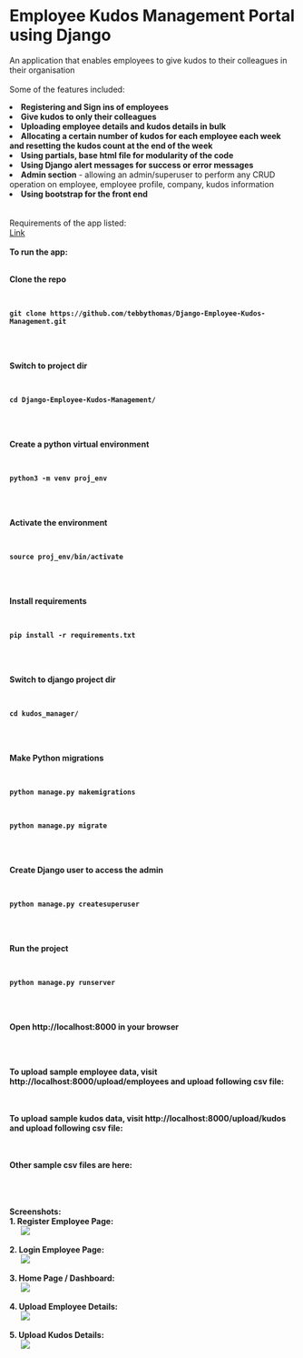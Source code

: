 # Employee Kudos Management Portal using Django

An application that enables employees to give kudos to their colleagues in their organisation
<br />
<br />
Some of the features included:
<li><b>Registering and Sign ins of employees</b></li>
<li><b>Give kudos to only their colleagues</b></li>
<li><b>Uploading employee details and kudos details in bulk</b></li>
<li><b>Allocating a certain number of kudos for each employee each week and resetting the kudos count at the end of the week</b> </li>
<li><b>Using partials, base html file for modularity of the code</b></li>
<li><b>Using Django alert messages for success or error messages</b></li>
<li><b>Admin section</b> - allowing an admin/superuser to perform any CRUD operation on employee, employee profile, company, kudos information</li>
<li><b>Using bootstrap for the front end</b></li>
<br />
<br />
Requirements of the app listed:
<br />
<a href="https://github.com/tebbythomas/Django-Employee-Kudos-Management/blob/master/requirements.txt">Link</a>
<br />
<br />
<b>To run the app:<b>
<br />
<br />
<p>Clone the repo</p>
<br />
<pre><code>git clone https://github.com/tebbythomas/Django-Employee-Kudos-Management.git
</code></pre>
<br />
<br />
<p>Switch to project dir</p>
<br />
<pre><code>cd Django-Employee-Kudos-Management/
</code></pre>
<br />
<br />
<p>Create a python virtual environment</p>
<br />
<pre><code>python3 -m venv proj_env
</code></pre>
<br />
<br />
<p>Activate the environment</p>
<br />
<pre><code>source proj_env/bin/activate
</code></pre>
<br />
<br />
<p>Install requirements</p>
<br />
<pre><code>pip install -r requirements.txt
</code></pre>
<br />
<br />
<p>Switch to django project dir</p>
<br />
<pre><code>cd kudos_manager/
</code></pre>
<br />
<br />
<p>Make Python migrations</p>
<br />
<pre><code>python manage.py makemigrations
</code></pre>
<br />
<pre><code>python manage.py migrate
</code></pre>
<br />
<br />
<p>Create Django user to access the admin</p>
<br />
<pre><code>python manage.py createsuperuser
</code></pre>
<br />
<br />
<p>Run the project</p>
<br />
<pre><code>python manage.py runserver
</code></pre>
<br />
<br />
<p>Open http://localhost:8000 in your browser</p>
<br />
<br />
<p>To upload sample employee data, visit http://localhost:8000/upload/employees and upload following csv file:
<br />
<a href="#"></a>
<br />
<br />
<p>To upload sample kudos data, visit http://localhost:8000/upload/kudos and upload following csv file:
<br />
<a href="#"></a>
<br />
<br />
<p>Other sample csv files are here:</p>
<br />
<a href="#"></a>
<br />
<br />
<b>Screenshots:</b>
<br />
1. <b>Register Employee Page</b>:
<br />
<img src="https://github.com/tebbythomas/Django_Blog_Project/blob/master/Screenshots/blog-register_user.png" hspace="20">
<br />
<br />
2. <b>Login Employee Page</b>:
<br />
<img src="https://github.com/tebbythomas/Django_Blog_Project/blob/master/Screenshots/blog-login.png" hspace="20">
<br />
<br />
3. <b>Home Page / Dashboard</b>:
<br />
<img src="https://github.com/tebbythomas/Django_Blog_Project/blob/master/Screenshots/blog-home_page.png" hspace="20">
<br />
<br />
4. <b>Upload Employee Details</b>:
<br />
<img src="https://github.com/tebbythomas/Django_Blog_Project/blob/master/Screenshots/blog-add_post.png" hspace="20">
<br />
<br />
5. <b>Upload Kudos Details</b>:
<br />
<img src="https://github.com/tebbythomas/Django_Blog_Project/blob/master/Screenshots/blog-post_page.png" hspace="20">
<br />
<br />